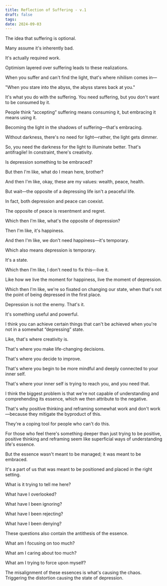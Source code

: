 ```yaml
---
title: Reflection of Suffering - v.1
draft: false
tags: 
date: 2024-09-03
---
```

 The idea that suffering is optional.

Many assume it's inherently bad.

It's actually required work.

Optimism layered over suffering leads to these realizations.

When you suffer and can't find the light, that's where nihilism comes in—

"When you stare into the abyss, the abyss stares back at you."

It's what you do with the suffering. You need suffering, but you don't want to be consumed by it.

People think “accepting” suffering means consuming it, but embracing it means using it.

Becoming the light in the shadows of suffering—that's embracing.

Without darkness, there's no need for light—rather, the light gets dimmer.

So, you need the darkness for the light to illuminate better. That's antifragile! In constraint, there's creativity.

Is depression something to be embraced?

But then I'm like, what do I mean here, brother?

And then I'm like, okay, these are my values: wealth, peace, health.

But wait—the opposite of a depressing life isn't a peaceful life.

In fact, both depression and peace can coexist.

The opposite of peace is resentment and regret.

Which then I'm like, what's the opposite of depression?

Then I'm like, it's happiness.

And then I'm like, we don't need happiness—it's temporary.

Which also means depression is temporary.

It's a state.

Which then I'm like, I don't need to fix this—live it.

Like how we live the moment for happiness, live the moment of depression.

Which then I'm like, we're so fixated on changing our state, when that's not the point of being depressed in the first place.

Depression is not the enemy. That's it.

It's something useful and powerful.

I think you can achieve certain things that can't be achieved when you're not in a somewhat “depressing” state.

Like, that's where creativity is.

That's where you make life-changing decisions.

That's where you decide to improve.

That's where you begin to be more mindful and deeply connected to your inner self.

That's where your inner self is trying to reach you, and you need that.

I think the biggest problem is that we're not capable of understanding and comprehending its essence, which we then attribute to the negative.

That's why positive thinking and reframing somewhat work and don't work—because they mitigate the byproduct of this.

They're a coping tool for people who can't do this.

For those who feel there's something deeper than just trying to be positive, positive thinking and reframing seem like superficial ways of understanding life's essence.

But the essence wasn't meant to be managed; it was meant to be embraced.

It's a part of us that was meant to be positioned and placed in the right setting.

What is it trying to tell me here?

What have I overlooked?

What have I been ignoring?

What have I been rejecting?

What have I been denying?

These questions also contain the antithesis of the essence.

What am I focusing on too much?

What am I caring about too much?

What am I trying to force upon myself?

The misalignment of these essences is what's causing the chaos. Triggering the distortion causing the state of depression.